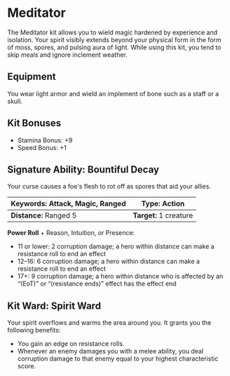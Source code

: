 # Meditator

The Meditator kit allows you to wield magic hardened by experience and isolation. Your spirit visibly extends beyond your physical form in the form of moss, spores, and pulsing aura of light. While using this kit, you tend to skip meals and ignore inclement weather.

## Equipment

You wear light armor and wield an implement of bone such as a staff or a skull.

## Kit Bonuses

-   Stamina Bonus: +9
-   Speed Bonus: +1

## Signature Ability: Bountiful Decay

Your curse causes a foe's flesh to rot off as spores that aid your allies.

| **Keywords:** Attack, Magic, Ranged | **Type:** Action |
| --------------------------------------- | -------------------------------- |
| **Distance:** Ranged 5 | **Target:** 1 creature |








**Power Roll** + Reason, Intuition, or Presence:

-   11 or lower: 2 corruption damage; a hero within distance can make a resistance roll to end an effect
-   12–16: 6 corruption damage; a hero within distance can make a resistance roll to end an effect
-   17+: 9 corruption damage; a hero within distance who is affected by an “(EoT)” or “(resistance ends)” effect has the effect end

## Kit Ward: Spirit Ward

Your spirit overflows and warms the area around you. It grants you the following benefits:

-   You gain an edge on resistance rolls.
-   Whenever an enemy damages you with a melee ability, you deal corruption damage to that enemy equal to your highest characteristic score.
